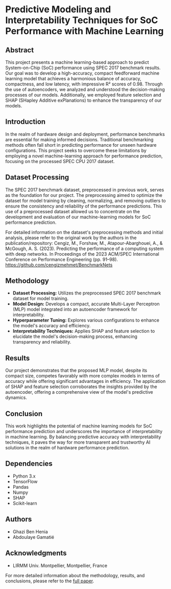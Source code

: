 # Predictive Modeling and Interpretability Techniques for SoC Performance with Machine Learning

## Abstract
This project presents a machine learning-based approach to predict System-on-Chip (SoC) performance using SPEC 2017 benchmark results. Our goal was to develop a high-accuracy, compact feedforward machine learning model that achieves a harmonious balance of accuracy, compactness, and low latency, with impressive R² scores of 0.98. Through the use of autoencoders, we analyzed and understood the decision-making processes of our models. Additionally, we employed feature selection and SHAP (SHapley Additive exPlanations) to enhance the transparency of our models.

## Introduction
In the realm of hardware design and deployment, performance benchmarks are essential for making informed decisions. Traditional benchmarking methods often fall short in predicting performance for unseen hardware configurations. This project seeks to overcome these limitations by employing a novel machine-learning approach for performance prediction, focusing on the processed SPEC CPU 2017 dataset.

## Dataset Processing
The SPEC 2017 benchmark dataset, preprocessed in previous work, serves as the foundation for our project. The preprocessing aimed to optimize the dataset for model training by cleaning, normalizing, and removing outliers to ensure the consistency and reliability of the performance predictions. This use of a preprocessed dataset allowed us to concentrate on the development and evaluation of our machine-learning models for SoC performance prediction.

For detailed information on the dataset's preprocessing methods and initial analysis, please refer to the original work by the authors in the publication/repository:
Cengiz, M., Forshaw, M., Atapour-Abarghouei, A., & McGough, A. S. (2023). Predicting the performance of a computing system with deep networks. In Proceedings of the 2023 ACM/SPEC International Conference on Performance Engineering (pp. 91–98).
https://github.com/cengizmehmet/BenchmarkNets

## Methodology
- **Dataset Processing:** Utilizes the preprocessed SPEC 2017 benchmark dataset for model training.
- **Model Design:** Develops a compact, accurate Multi-Layer Perceptron (MLP) model integrated into an autoencoder framework for interpretability.
- **Hyperparameter Tuning:** Explores various configurations to enhance the model's accuracy and efficiency.
- **Interpretability Techniques:** Applies SHAP and feature selection to elucidate the model's decision-making process, enhancing transparency and reliability.

## Results
Our project demonstrates that the proposed MLP model, despite its compact size, competes favorably with more complex models in terms of accuracy while offering significant advantages in efficiency. The application of SHAP and feature selection corroborates the insights provided by the autoencoder, offering a comprehensive view of the model's predictive dynamics.

## Conclusion
This work highlights the potential of machine learning models for SoC performance prediction and underscores the importance of interpretability in machine learning. By balancing predictive accuracy with interpretability techniques, it paves the way for more transparent and trustworthy AI solutions in the realm of hardware performance prediction.


## Dependencies
- Python 3.x
- TensorFlow
- Pandas
- Numpy
- SHAP
- Scikit-learn

## Authors
- Ghazi Ben Henia
- Abdoulaye Gamatié

## Acknowledgments
- LIRMM Univ. Montpellier, Montpellier, France

For more detailed information about the methodology, results, and conclusions, please refer to the [full paper]([link-to-paper](https://github.com/GhaziBenHenia/Predictive_Modeling_and_Interpretability_Techniques_for_SoC_Performance_with_Machine_Learning/blob/main/Predictive_Modeling_and_Interpretability_Techniques_for_SoC_Performance_with_Machine_Learning.ipynb)https://github.com/GhaziBenHenia/Predictive_Modeling_and_Interpretability_Techniques_for_SoC_Performance_with_Machine_Learning/blob/main/Predictive_Modeling_and_Interpretability_Techniques_for_SoC_Performance_with_Machine_Learning.ipynb).
